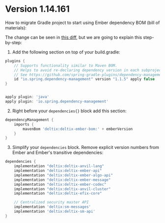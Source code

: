 

# Version 1.14.161
How to migrate Gradle project to start using Ember dependency BOM (bill of materials):

The change can be seen in [this diff](https://github.com/epam/ember-algo-sample/commit/bc477aa33695154694653012f1233f4060ede134), but we are going to explain this step-by-step:

1. Add the following section on top of your build.gradle:

```groovy
plugins {
    // Supports functionality similar to Maven BOM.
    // Helps to avoid re-declaring dependency version in each subproject.
    // See https://github.com/spring-gradle-plugins/dependency-management-plugin
    id "io.spring.dependency-management" version "1.1.5" apply false
}


apply plugin: 'java'
apply plugin: 'io.spring.dependency-management'
```

2. Right before your `dependencies{}` block add this section:

```groovy
dependencyManagement {
    imports {
        mavenBom 'deltix:deltix-ember-bom:' + emberVersion
    }
}
```

3. Simplify your `dependencies` block. Remove explicit version numbers from Ember and Ember's transitive dependencies:

```groovy
dependencies {
    implementation "deltix:deltix-anvil-lang"
    implementation "deltix:deltix-ember-api"
    implementation "deltix:deltix-ember-algo-api"
    implementation "deltix:deltix-ember-message"
    implementation "deltix:deltix-ember-codec"
    implementation "deltix:deltix-anvil-cluster"
    implementation "deltix:deltix-efix-core"

    // Centralized security master API
    implementation 'deltix:sm-messages'
    implementation 'deltix:deltix-sm-api'
}
```
